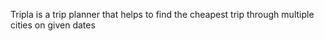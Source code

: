 Tripla is a trip planner that helps to find the cheapest trip through multiple cities on given dates
